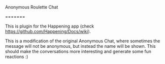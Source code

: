 Anonymous Roulette Chat

=======

This is plugin for the Happening app (check https://github.com/Happening/Docs/wiki). 

This is a modification of the original Anonymous Chat, where sometimes the message will not be anonymous, but instead the name will be shown. This should make the conversations more interesting and generate some fun reactions :)